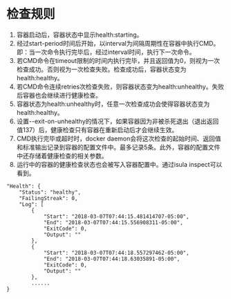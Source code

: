 # 检查规则<a name="ZH-CN_TOPIC_0184808139"></a>

1.  容器启动后，容器状态中显示health:starting。
2.  经过start-period时间后开始，以interval为间隔周期性在容器中执行CMD。即：当一次命令执行完毕后，经过interval时间，执行下一次命令。
3.  若CMD命令在timeout限制的时间内执行完毕，并且返回值为0，则视为一次检查成功。否则视为一次检查失败。检查成功后，容器状态变为health:healthy。
4.  若CMD命令连续retries次检查失败，则容器状态变为health:unhealthy。失败后容器也会继续进行健康检查。
5.  容器状态为health:unhealthy时，任意一次检查成功会使得容器状态变为health:healthy。
6.  设置--exit-on-unhealthy的情况下，如果容器因为非被杀死退出（退出返回值137）后，健康检查只有容器在重新启动后才会继续生效。
7.  CMD执行完毕或超时时，docker daemon会将这次检查的起始时间、返回值和标准输出记录到容器的配置文件中。最多记录5条。此外，容器的配置文件中还存储着健康检查的相关参数。
8.  运行中的容器的健康检查状态也会被写入容器配置中。通过isula inspect可以看到。

```
"Health": {
    "Status": "healthy",
    "FailingStreak": 0,
    "Log": [
        {
            "Start": "2018-03-07T07:44:15.481414707-05:00",
            "End": "2018-03-07T07:44:15.556908311-05:00",
            "ExitCode": 0,
            "Output": ""
        },
        {
            "Start": "2018-03-07T07:44:18.557297462-05:00",
            "End": "2018-03-07T07:44:18.63035891-05:00",
            "ExitCode": 0,
            "Output": ""
        },
        ......
}
```


